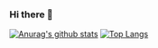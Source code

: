 ### Hi there 👋

[![Anurag's github stats](https://github-readme-stats.vercel.app/api?username=cdthomp1)](https://github.com/anuraghazra/github-readme-stats)
[![Top Langs](https://github-readme-stats.vercel.app/api/top-langs/?username=cdthomp1)](https://github.com/anuraghazra/github-readme-stats)

<!--
**cdthomp1/cdthomp1** is a ✨ _special_ ✨ repository because its `README.md` (this file) appears on your GitHub profile.

Here are some ideas to get you started:

- 🔭 I’m currently working on ...
- 🌱 I’m currently learning ...
- 👯 I’m looking to collaborate on ...
- 🤔 I’m looking for help with ...
- 💬 Ask me about ...
- 📫 How to reach me: ...
- 😄 Pronouns: ...
- ⚡ Fun fact: ...
-->
